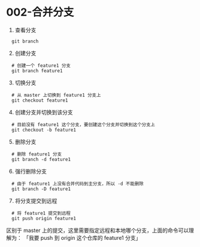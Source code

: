 # 002-合并分支


1. 查看分支
```
  git branch
```

2. 创建分支
```
  # 创建一个 feature1 分支
  git branch feature1
```

3. 切换分支
```
  # 从 master 上切换到 feature1 分支上
  git checkout feature1
```

4. 创建分支并切换到该分支
```
  # 目前没有 feature1 这个分支，要创建这个分支并切换到这个分支上
  git checkout -b feature1
```

5. 删除分支
```
  # 删除 feature1 分支
  git branch -d feature1
```

6. 强行删除分支
```
  # 由于 feature1 上没有合并代码到主分支，所以 -d 不能删除
  git branch -D feature1
```

7. 将分支提交到远程
```
  # 将 feature1 提交到远程
  git push origin feature1
```
区别于 master 上的提交，这里需要指定远程和本地哪个分支，上面的命令可以理解为：
  「我要 push 到 origin 这个仓库的 feature1 分支」
